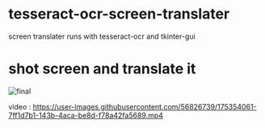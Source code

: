 # tesseract-ocr-screen-translater
screen translater runs with tesseract-ocr and tkinter-gui

# shot screen and translate it
![final](https://user-images.githubusercontent.com/56826739/175353636-386823d6-c2d7-454c-9cb0-8cce20e97995.gif)

video : https://user-images.githubusercontent.com/56826739/175354061-7ff1d7b1-143b-4aca-be8d-f78a42fa5689.mp4

